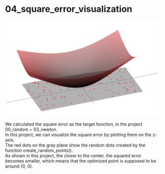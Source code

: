# 04_square_error_visualization

<img src="thumbnail.png">

We calculated the square error as the target function, in the project 00_random ~ 03_newton.  
In this project, we can visualize the square error by plotting them on the z-axis.  
The red dots on the gray plane show the random dots created by the function create_random_points().  
As shown in this project, the closer to the center, the squared error becomes smaller, which means that the optimized point is supposed to be around (0, 0).  



